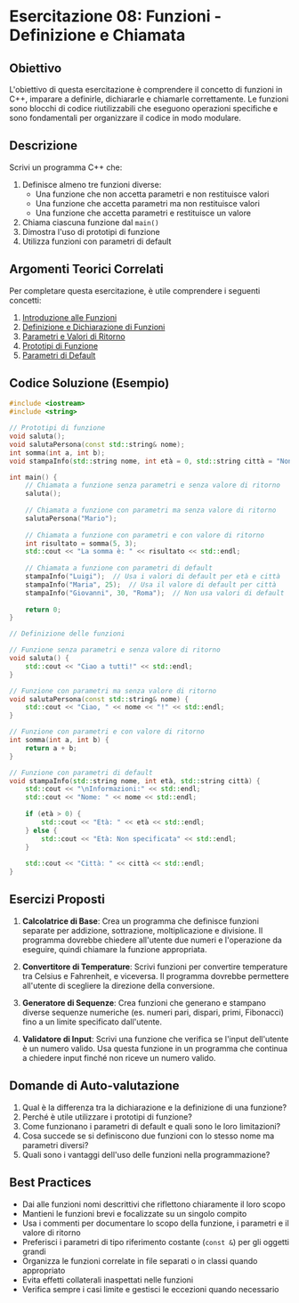 # Esercitazione 08: Funzioni - Definizione e Chiamata

## Obiettivo

L'obiettivo di questa esercitazione è comprendere il concetto di funzioni in C++, imparare a definirle, dichiararle e chiamarle correttamente. Le funzioni sono blocchi di codice riutilizzabili che eseguono operazioni specifiche e sono fondamentali per organizzare il codice in modo modulare.

## Descrizione

Scrivi un programma C++ che:
1. Definisce almeno tre funzioni diverse:
   - Una funzione che non accetta parametri e non restituisce valori
   - Una funzione che accetta parametri ma non restituisce valori
   - Una funzione che accetta parametri e restituisce un valore
2. Chiama ciascuna funzione dal `main()`
3. Dimostra l'uso di prototipi di funzione
4. Utilizza funzioni con parametri di default

## Argomenti Teorici Correlati

Per completare questa esercitazione, è utile comprendere i seguenti concetti:

1. [Introduzione alle Funzioni](teoria/01_introduzione_funzioni.md)
2. [Definizione e Dichiarazione di Funzioni](teoria/02_definizione_dichiarazione.md)
3. [Parametri e Valori di Ritorno](teoria/03_parametri_valori_ritorno.md)
4. [Prototipi di Funzione](teoria/04_prototipi.md)
5. [Parametri di Default](teoria/05_parametri_default.md)

## Codice Soluzione (Esempio)

```cpp
#include <iostream>
#include <string>

// Prototipi di funzione
void saluta();
void salutaPersona(const std::string& nome);
int somma(int a, int b);
void stampaInfo(std::string nome, int età = 0, std::string città = "Non specificata");

int main() {
    // Chiamata a funzione senza parametri e senza valore di ritorno
    saluta();
    
    // Chiamata a funzione con parametri ma senza valore di ritorno
    salutaPersona("Mario");
    
    // Chiamata a funzione con parametri e con valore di ritorno
    int risultato = somma(5, 3);
    std::cout << "La somma è: " << risultato << std::endl;
    
    // Chiamata a funzione con parametri di default
    stampaInfo("Luigi");  // Usa i valori di default per età e città
    stampaInfo("Maria", 25);  // Usa il valore di default per città
    stampaInfo("Giovanni", 30, "Roma");  // Non usa valori di default
    
    return 0;
}

// Definizione delle funzioni

// Funzione senza parametri e senza valore di ritorno
void saluta() {
    std::cout << "Ciao a tutti!" << std::endl;
}

// Funzione con parametri ma senza valore di ritorno
void salutaPersona(const std::string& nome) {
    std::cout << "Ciao, " << nome << "!" << std::endl;
}

// Funzione con parametri e con valore di ritorno
int somma(int a, int b) {
    return a + b;
}

// Funzione con parametri di default
void stampaInfo(std::string nome, int età, std::string città) {
    std::cout << "\nInformazioni:" << std::endl;
    std::cout << "Nome: " << nome << std::endl;
    
    if (età > 0) {
        std::cout << "Età: " << età << std::endl;
    } else {
        std::cout << "Età: Non specificata" << std::endl;
    }
    
    std::cout << "Città: " << città << std::endl;
}
```

## Esercizi Proposti

1. **Calcolatrice di Base**: Crea un programma che definisce funzioni separate per addizione, sottrazione, moltiplicazione e divisione. Il programma dovrebbe chiedere all'utente due numeri e l'operazione da eseguire, quindi chiamare la funzione appropriata.

2. **Convertitore di Temperature**: Scrivi funzioni per convertire temperature tra Celsius e Fahrenheit, e viceversa. Il programma dovrebbe permettere all'utente di scegliere la direzione della conversione.

3. **Generatore di Sequenze**: Crea funzioni che generano e stampano diverse sequenze numeriche (es. numeri pari, dispari, primi, Fibonacci) fino a un limite specificato dall'utente.

4. **Validatore di Input**: Scrivi una funzione che verifica se l'input dell'utente è un numero valido. Usa questa funzione in un programma che continua a chiedere input finché non riceve un numero valido.

## Domande di Auto-valutazione

1. Qual è la differenza tra la dichiarazione e la definizione di una funzione?
2. Perché è utile utilizzare i prototipi di funzione?
3. Come funzionano i parametri di default e quali sono le loro limitazioni?
4. Cosa succede se si definiscono due funzioni con lo stesso nome ma parametri diversi?
5. Quali sono i vantaggi dell'uso delle funzioni nella programmazione?

## Best Practices

- Dai alle funzioni nomi descrittivi che riflettono chiaramente il loro scopo
- Mantieni le funzioni brevi e focalizzate su un singolo compito
- Usa i commenti per documentare lo scopo della funzione, i parametri e il valore di ritorno
- Preferisci i parametri di tipo riferimento costante (`const &`) per gli oggetti grandi
- Organizza le funzioni correlate in file separati o in classi quando appropriato
- Evita effetti collaterali inaspettati nelle funzioni
- Verifica sempre i casi limite e gestisci le eccezioni quando necessario